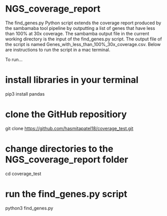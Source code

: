 # NGS_coverage_report
The find_genes.py Python script extends the coverage report produced by the sambamaba tool pipeline by outputting a list of genes that have less than 100% at 30x coverage.
The sambamba output file in the current working directory is the input of the find_genes.py script. The output file of the script is named Genes_with_less_than_100%_30x_coverage.csv. Below are instructions to run the script in a mac terminal.

To run...
# install libraries in your terminal
pip3 install pandas

# clone the GitHub repositiory 
git clone https://github.com/hasmitapatel18/coverage_test.git
# change directories to the NGS_coverage_report folder
cd coverage_test
# run the find_genes.py script
python3 find_genes.py

